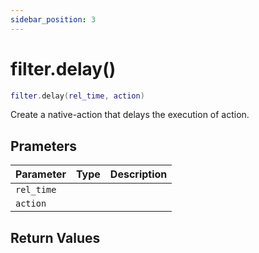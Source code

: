 ```yaml
---
sidebar_position: 3
---
```


# filter.delay()
```lua
filter.delay(rel_time, action)
```
Create a native-action that delays the execution of action.


## Prameters
|Parameter|Type|Description|
|-|-|-|
|`rel_time`|||
|`action`|||


## Return Values
